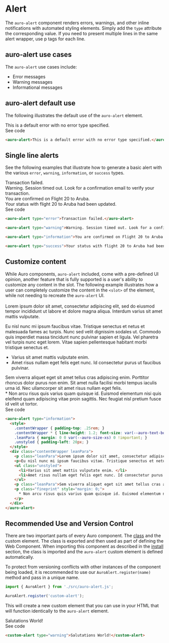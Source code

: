 <!--
The index.md file is a compiled document. No edits should be made directly to this file.
README.md is created by running `npm run build:docs`.
This file is generated based on a template fetched from `./docs/partials/index.md`
-->

# Alert

<!-- AURO-GENERATED-CONTENT:START (FILE:src=./description.md) -->
<!-- The below content is automatically added from ./description.md -->
The `auro-alert` component renders errors, warnings, and other inline notifications with automated styling elements. Simply add the `type` attribute the corresponding value. If you need to present multiple lines in the same alert wrapper, use p tags for each line.
<!-- AURO-GENERATED-CONTENT:END -->

## auro-alert use cases

<!-- AURO-GENERATED-CONTENT:START (FILE:src=./useCases.md) -->
<!-- The below content is automatically added from ./useCases.md -->
The `auro-alert` use cases include:

* Error messages
* Warning messages
* Informational messages
<!-- AURO-GENERATED-CONTENT:END -->

## auro-alert default use
The following illustrates the default use of the `auro-alert` element.

<div class="exampleWrapper">
  <!-- AURO-GENERATED-CONTENT:START (FILE:src=./../../apiExamples/basic.html) -->
  <!-- The below content is automatically added from ./../../apiExamples/basic.html -->
  <auro-alert>This is a default error with no error type specified.</auro-alert>
  <!-- AURO-GENERATED-CONTENT:END -->
</div>
<auro-accordion alignRight>
  <span slot="trigger">See code</span>
<!-- AURO-GENERATED-CONTENT:START (CODE:src=./../../apiExamples/basic.html) -->
<!-- The below code snippet is automatically added from ./../../apiExamples/basic.html -->

```html
<auro-alert>This is a default error with no error type specified.</auro-alert>
```
<!-- AURO-GENERATED-CONTENT:END -->
</auro-accordion>

## Single line alerts

See the following examples that illustrate how to generate a basic alert with the various `error`, `warning`, `information`, or `success` types.

<div class="exampleWrapper">
  <!-- AURO-GENERATED-CONTENT:START (FILE:src=./../../apiExamples/error.html) -->
  <!-- The below content is automatically added from ./../../apiExamples/error.html -->
  <auro-alert type="error">Transaction failed.</auro-alert>
  <!-- AURO-GENERATED-CONTENT:END -->
  <br>
  <!-- AURO-GENERATED-CONTENT:START (FILE:src=./../../apiExamples/warning.html) -->
  <!-- The below content is automatically added from ./../../apiExamples/warning.html -->
  <auro-alert type="warning">Warning. Session timed out. Look for a confirmation email to verify your transaction.</auro-alert>
  <!-- AURO-GENERATED-CONTENT:END -->
  <br>
  <!-- AURO-GENERATED-CONTENT:START (FILE:src=./../../apiExamples/information.html) -->
  <!-- The below content is automatically added from ./../../apiExamples/information.html -->
  <auro-alert type="information">You are confirmed on Flight 20 to Aruba.</auro-alert>
  <!-- AURO-GENERATED-CONTENT:END -->
  <br>
  <!-- AURO-GENERATED-CONTENT:START (FILE:src=./../../apiExamples/success.html) -->
  <!-- The below content is automatically added from ./../../apiExamples/success.html -->
  <auro-alert type="success">Your status with flight 20 to Aruba had been updated.</auro-alert>
  <!-- AURO-GENERATED-CONTENT:END -->
</div>
<auro-accordion alignRight>
  <span slot="trigger">See code</span>
<!-- AURO-GENERATED-CONTENT:START (CODE:src=./../../apiExamples/error.html) -->
<!-- The below code snippet is automatically added from ./../../apiExamples/error.html -->

```html
<auro-alert type="error">Transaction failed.</auro-alert>
```
<!-- AURO-GENERATED-CONTENT:END -->
<!-- AURO-GENERATED-CONTENT:START (CODE:src=./../../apiExamples/warning.html) -->
<!-- The below code snippet is automatically added from ./../../apiExamples/warning.html -->

```html
<auro-alert type="warning">Warning. Session timed out. Look for a confirmation email to verify your transaction.</auro-alert>
```
<!-- AURO-GENERATED-CONTENT:END -->
<!-- AURO-GENERATED-CONTENT:START (CODE:src=./../../apiExamples/information.html) -->
<!-- The below code snippet is automatically added from ./../../apiExamples/information.html -->

```html
<auro-alert type="information">You are confirmed on Flight 20 to Aruba.</auro-alert>
```
<!-- AURO-GENERATED-CONTENT:END -->
<!-- AURO-GENERATED-CONTENT:START (CODE:src=./../../apiExamples/success.html) -->
<!-- The below code snippet is automatically added from ./../../apiExamples/success.html -->

```html
<auro-alert type="success">Your status with flight 20 to Aruba had been updated.</auro-alert>
```
<!-- AURO-GENERATED-CONTENT:END -->
</auro-accordion>

## Customize content

While Auro components, `auro-alert` included, come with a pre-defined UI opinion, another feature that is fully supported is a user's ability to customize any content in the slot. The following example illustrates how a user can completely customize the content in the `<slot>` of the element, while not needing to recreate the `auro-alert` UI.

<div class="exampleWrapper">
  <!-- AURO-GENERATED-CONTENT:START (FILE:src=./../../apiExamples/custom-content.html) -->
  <!-- The below content is automatically added from ./../../apiExamples/custom-content.html -->
  <auro-alert type="information">
    <style>
      .contentWrapper { padding-top: .25rem; }
      .contentWrapper * { line-height: 1.2; font-size: var(--auro-text-body-size-sm); }
      .leanPara { margin: 0 0 var(--auro-size-xs) 0 !important; }
      .unstyled { padding-left: 20px; }
    </style>
    <div class="contentWrapper leanPara">
      <p class="leanPara">Lorem ipsum dolor sit amet, consectetur adipiscing elit, sed do eiusmod tempor incididunt ut labore et dolore magna aliqua. Interdum varius sit amet mattis vulputate.</p>
      <p>Eu nisl nunc mi ipsum faucibus vitae. Tristique senectus et netus et malesuada fames ac turpis. Nunc sed velit dignissim sodales ut. Commodo quis imperdiet massa tincidunt nunc pulvinar sapien et ligula. Vel pharetra vel turpis nunc eget lorem. Vitae sapien pellentesque habitant morbi tristique senectus et. </p>
      <ul class="unstyled">
        <li>Varius sit amet mattis vulputate enim. </li>
        <li>Amet risus nullam eget felis eget nunc. Id consectetur purus ut faucibus pulvinar.</li>
      </ul>
      <p class="leanPara">Sem viverra aliquet eget sit amet tellus cras adipiscing enim. Porttitor rhoncus dolor purus non enim. Sit amet nulla facilisi morbi tempus iaculis urna id. Nec ullamcorper sit amet risus nullam eget felis.</p>
      <p class="fineprint" style="margin: 0;">
        * Non arcu risus quis varius quam quisque id. Euismod elementum nisi quis eleifend quam adipiscing vitae proin sagittis. Nec feugiat nisl pretium fusce id velit ut tortor.
      </p>
    </div>
  </auro-alert>
  <!-- AURO-GENERATED-CONTENT:END -->
</div>
<auro-accordion alignRight>
  <span slot="trigger">See code</span>
<!-- AURO-GENERATED-CONTENT:START (CODE:src=./../../apiExamples/custom-content.html) -->
<!-- The below code snippet is automatically added from ./../../apiExamples/custom-content.html -->

```html
<auro-alert type="information">
  <style>
    .contentWrapper { padding-top: .25rem; }
    .contentWrapper * { line-height: 1.2; font-size: var(--auro-text-body-size-sm); }
    .leanPara { margin: 0 0 var(--auro-size-xs) 0 !important; }
    .unstyled { padding-left: 20px; }
  </style>
  <div class="contentWrapper leanPara">
    <p class="leanPara">Lorem ipsum dolor sit amet, consectetur adipiscing elit, sed do eiusmod tempor incididunt ut labore et dolore magna aliqua. Interdum varius sit amet mattis vulputate.</p>
    <p>Eu nisl nunc mi ipsum faucibus vitae. Tristique senectus et netus et malesuada fames ac turpis. Nunc sed velit dignissim sodales ut. Commodo quis imperdiet massa tincidunt nunc pulvinar sapien et ligula. Vel pharetra vel turpis nunc eget lorem. Vitae sapien pellentesque habitant morbi tristique senectus et. </p>
    <ul class="unstyled">
      <li>Varius sit amet mattis vulputate enim. </li>
      <li>Amet risus nullam eget felis eget nunc. Id consectetur purus ut faucibus pulvinar.</li>
    </ul>
    <p class="leanPara">Sem viverra aliquet eget sit amet tellus cras adipiscing enim. Porttitor rhoncus dolor purus non enim. Sit amet nulla facilisi morbi tempus iaculis urna id. Nec ullamcorper sit amet risus nullam eget felis.</p>
    <p class="fineprint" style="margin: 0;">
      * Non arcu risus quis varius quam quisque id. Euismod elementum nisi quis eleifend quam adipiscing vitae proin sagittis. Nec feugiat nisl pretium fusce id velit ut tortor.
    </p>
  </div>
</auro-alert>
```
<!-- AURO-GENERATED-CONTENT:END -->
</auro-accordion>

## Recommended Use and Version Control

There are two important parts of every Auro component. The <a href="https://developer.mozilla.org/en-US/docs/Web/JavaScript/Reference/Classes">class</a> and the custom element. The class is exported and then used as part of defining the Web Component. When importing this component as described in the <a href="#install">install</a> section, the class is imported and the `auro-alert` custom element is defined automatically.

To protect from versioning conflicts with other instances of the component being loaded, it is recommended to use our `AuroAlert.register(name)` method and pass in a unique name.

```js
import { AuroAlert } from './src/auro-alert.js';

AuroAlert.register('custom-alert');
```

This will create a new custom element that you can use in your HTML that will function identically to the `auro-alert` element.

<div class="exampleWrapper">
  <!-- AURO-GENERATED-CONTENT:START (FILE:src=./../../apiExamples/custom.html) -->
  <!-- The below content is automatically added from ./../../apiExamples/custom.html -->
  <custom-alert type="warning">Salutations World!</custom-alert>
  <!-- AURO-GENERATED-CONTENT:END -->
</div>
<auro-accordion alignRight>
  <span slot="trigger">See code</span>
<!-- AURO-GENERATED-CONTENT:START (CODE:src=./../../apiExamples/custom.html) -->
<!-- The below code snippet is automatically added from ./../../apiExamples/custom.html -->

```html
<custom-alert type="warning">Salutations World!</custom-alert>
```
<!-- AURO-GENERATED-CONTENT:END -->
</auro-accordion>

